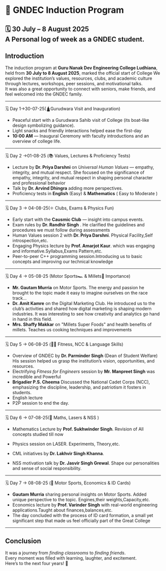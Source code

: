# 🏫 GNDEC Induction Program

**🗓️ 30 July – 8 August 2025**  
A Personal log of week as a GNDEC student.
---

## Introduction
The induction program at **Guru Nanak Dev Engineering College Ludhiana**, held from **30 July to 8 August 2025**, marked the official start of College
We explored the institution’s values, resources, clubs, and academic culture through lectures, workshops, peer sessions, and motivational talks.  
It was also a great opportunity to connect with seniors, make friends, and feel welcomed into the GNDEC family.

---
🗓️ Day 1→30-07-25(🛕Gurudwara Visit and Inauguration)

- Peaceful start with a Gurudwara Sahib visit of College (its boat-like design symbolizing guidance).  
- Light snacks and friendly interactions helped ease the first-day
- **10:00 AM** — Inaugural Ceremony with faculty introductions and an overview of college life.

---

🗓️ Day 2 →01-08-25 (📚 Values, Lectures & Proficiency Tests)

- Lecture by **Dr. Priya Darshni** on *Universal Human Values* — empathy, integrity, and mutual respect. She focused on the significance of empathy, integrity, and mutual respect in shaping personal character and professional behavior
- Talk by **Dr. Arvind Dhingra** adding more perspectives.  
- Proficiency tests in **English** (Easy) & **Mathematics** ( Easy to Moderate )

---

🗓️ Day 3 → 04-08-25(⚛️ Clubs, Exams & Physics Fun)

- Early start with the **Causmic Club** — insight into campus events.  
- Exam rules by **Dr. Randhir Singh** . He clarified the guidelines and procedures we must follow during assessments
- Human Values session 2 with **Dr. Priya Darshni**. Physical Facility,Self introspection,etc.
- Engaging Physics lecture by **Prof. Amarjot Kaur**. which was engaging and informative.Syllabus,Exams Pattern,etc.
- Peer-to-peer C++ programming session.Introducing us to basic concepts and improving our technical knowledge

---

🗓️ Day 4 → 05-08-25 (Motor Sports🏎️ & Millets🌾 Importance)

- **Mr. Gautam Murria** on Motor Sports. The energy and passion he brought to the topic made it easy to imagine ourselves on the race track…
- **Dr. Amit Kamre** on the Digital Marketing Club. He introduced us to the club’s activities and shared how digital marketing is shaping modern industries. It was interesting to see how creativity and analytics go hand in hand in this field.
- **Mrs. Shaffy Makkar** on "Millets Super Foods" and health benefits of millets. Teaches us cooking techniques and improvements

---

🗓️ Day 5 → 06-08-25 (💪🏻 Fitness, NCC & Language Skills)

- Overview of GNDEC by **Dr. Parminder Singh** (Dean of Student Welfare) His session helped us grasp the institution’s vision, opportunities, and resources.  
- Electrifying *Fitness for Engineers* session by **Mr. Manpreet Singh** was incredible and Powerful
- **Brigadier P.S. Cheema** Discussed the National Cadet Corps (NCC), emphasizing the discipline, leadership, and patriotism it fosters in students.
- English lecture
- P2P session to end the day.

---

🗓️ Day 6 → 07-08-25(🔬 Maths, Lasers & NSS )
- Mathematics Lecture by **Prof. Sukhwinder Singh**. Revision of All concepts studied till now
  
- Physics session on LASER. Experiments, Theory,etc.
- CML initiatives by **Dr. Lakhvir Singh Khanna**.  
- NSS motivation talk by **Dr. Jasvir Singh Grewal**. Shape our personalities and sense of social responsibility.

---

🗓️ Day 7 → 08-08-25 (🏁 Motor Sports, Economics & ID Cards)

- **Gautam Murria** sharing personal insights on Motor Sports. Added unique perspective to the topic. Engines,their weights,Capacity,etc.
- Economics lecture by **Prof. Varinder Singh** with real-world engineering applications.Taught about finances,balances,etc. 
- The day concluded with the process of ID card formation, a small yet significant step that made us feel officially part of the Great College

---

## Conclusion
It was a journey from *finding classrooms* to *finding friends*.  
Every moment was filled with learning, laughter, and excitement.  
Here’s to the next four years! 🚀
